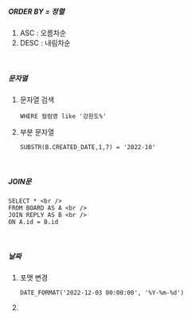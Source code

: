 ##### ORDER BY = 정렬

1. ASC : 오름차순
2. DESC : 내림차순

<br />

##### 문자열
1. 문자열 검색
    ```
    WHERE 컬럼명 like '강원도%'
    ```
2. 부분 문자열
    ```
    SUBSTR(B.CREATED_DATE,1,7) = '2022-10'
    ```
<br />

##### JOIN문
```
SELECT * <br />
FROM BOARD AS A <br />
JOIN REPLY AS B <br />
ON A.id = B.id
```

<br />

##### 날짜
1. 포맷 변경
    ```
    DATE_FORMAT('2022-12-03 00:00:00', '%Y-%m-%d')
    ```
2. 